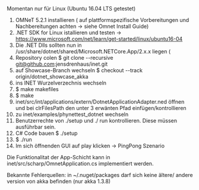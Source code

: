 Momentan nur für Linux (Ubuntu 16.04 LTS getestet)

1) OMNeT 5.2.1 installieren ( auf plattformspezifische Vorbereitungen und Nachbereitungen achten -> siehe Omnet Install Guide)
2) .NET SDK for Linux istallieren und testen -> https://www.microsoft.com/net/learn/get-started/linux/ubuntu16-04
3) Die .NET Dlls sollten nun in /usr/share/dotnet/shared/Microsoft.NETCore.App/2.x.x liegen (
4) Repository colen $ git clone --recursive git@github.com:jensdrenhaus/inet.git 
5) auf Showcase-Branch wechseln $ checkout --track origin/dotnet_showcase_akka
6) ins INET Wurzelverzechnis wechseln
7) $ make makefiles
8) $ make
9) inet/src/int/applications/extern/DotnetApplicationAdapter.ned öffnen und bei clrFilesPath den unter 3 erwänten Pfad einfügen/kontrollieren
10) zu inet/examples/phynettest_dotnet wechseln
11) Benutzerrechte von ./setup und ./ run kontrollieren. Diese müssen ausführbar sein.
12) C# Code bauen $ ./setup 
13) $ ./run
14) Im sich öffnenden GUI auf play klicken -> PingPong Szenario

Die Funktionalitat der App-Schicht kann in inet/src/scharp/OmnetApplication.cs implementiert werden.

Bekannte Fehlerquellen: 
in ~/.nuget/packages darf sich keine ältere/ andere version von akka befinden (nur akka 1.3.8)
